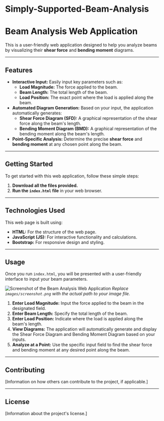# Simply-Supported-Beam-Analysis


# Beam Analysis Web Application

This is a user-friendly web application designed to help you analyze beams by visualizing their **shear force** and **bending moment** diagrams.

---

## Features

* **Interactive Input:** Easily input key parameters such as:
    * **Load Magnitude:** The force applied to the beam.
    * **Beam Length:** The total length of the beam.
    * **Load Position:** The exact point where the load is applied along the beam.
* **Automated Diagram Generation:** Based on your input, the application automatically generates:
    * **Shear Force Diagram (SFD):** A graphical representation of the shear force along the beam's length.
    * **Bending Moment Diagram (BMD):** A graphical representation of the bending moment along the beam's length.
* **Point-Specific Analysis:** Determine the precise **shear force** and **bending moment** at any chosen point along the beam.

---

## Getting Started

To get started with this web application, follow these simple steps:

1.  **Download all the files provided.**
2.  **Run the `index.html` file** in your web browser.

---

## Technologies Used

This web page is built using:

* **HTML:** For the structure of the web page.
* **JavaScript (JS):** For interactive functionality and calculations.
* **Bootstrap:** For responsive design and styling.

---

## Usage

Once you run `index.html`, you will be presented with a user-friendly interface to input your beam parameters.

![Screenshot of the Beam Analysis Web Application](images/screenshot.png)
*Replace `images/screenshot.png` with the actual path to your image file.*

1.  **Enter Load Magnitude:** Input the force applied to the beam in the designated field.
2.  **Enter Beam Length:** Specify the total length of the beam.
3.  **Enter Load Position:** Indicate where the load is applied along the beam's length.
4.  **View Diagrams:** The application will automatically generate and display the Shear Force Diagram and Bending Moment Diagram based on your inputs.
5.  **Analyze at a Point:** Use the specific input field to find the shear force and bending moment at any desired point along the beam.

---

## Contributing

[Information on how others can contribute to the project, if applicable.]

---

## License

[Information about the project's license.]
